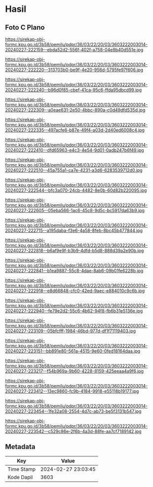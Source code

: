 # Hasil

## Foto C Plano

https://sirekap-obj-formc.kpu.go.id/3b58/pemilu/pdpr/36/03/22/20/03/3603222003014-20240227-222159--ebda52d2-556f-402f-a758-04e8b40d551e.jpg

https://sirekap-obj-formc.kpu.go.id/3b58/pemilu/pdpr/36/03/22/20/03/3603222003014-20240227-222220--313703b0-be9f-4e20-956d-5795fe97f606.jpg

https://sirekap-obj-formc.kpu.go.id/3b58/pemilu/pdpr/36/03/22/20/03/3603222003014-20240227-222240--b96d0f85-cbef-41ca-95c6-ffda95dbcd99.jpg

https://sirekap-obj-formc.kpu.go.id/3b58/pemilu/pdpr/36/03/22/20/03/3603222003014-20240227-222309--a0eae631-2e50-4bbc-890a-c0d49dfd535d.jpg

https://sirekap-obj-formc.kpu.go.id/3b58/pemilu/pdpr/36/03/22/20/03/3603222003014-20240227-222335--497acfe6-b87e-49f4-a03d-2d40ed6008c4.jpg

https://sirekap-obj-formc.kpu.go.id/3b58/pemilu/pdpr/36/03/22/20/03/3603222003014-20240227-222410--dfd65963-e4c3-4e54-9d01-0adb247b6f49.jpg

https://sirekap-obj-formc.kpu.go.id/3b58/pemilu/pdpr/36/03/22/20/03/3603222003014-20240227-222510--45a755a1-ca7e-4231-a3d6-6283539712d0.jpg

https://sirekap-obj-formc.kpu.go.id/3b58/pemilu/pdpr/36/03/22/20/03/3603222003014-20240227-222544--bfc3a070-24cb-4482-8e0b-60d82b220095.jpg

https://sirekap-obj-formc.kpu.go.id/3b58/pemilu/pdpr/36/03/22/20/03/3603222003014-20240227-222605--05eba566-1ac6-45c8-9d5c-bc5917da63b9.jpg

https://sirekap-obj-formc.kpu.go.id/3b58/pemilu/pdpr/36/03/22/20/03/3603222003014-20240227-222715--a195daba-f3e6-4a58-8feb-8bc45b477844.jpg

https://sirekap-obj-formc.kpu.go.id/3b58/pemilu/pdpr/36/03/22/20/03/3603222003014-20240227-222818--b6af9e9f-b3b9-4dfd-b5d8-888d39a2e90b.jpg

https://sirekap-obj-formc.kpu.go.id/3b58/pemilu/pdpr/36/03/22/20/03/3603222003014-20240227-222841--b1ea9887-55c8-4dae-8ab6-09b01fe6228b.jpg

https://sirekap-obj-formc.kpu.go.id/3b58/pemilu/pdpr/36/03/22/20/03/3603222003014-20240227-222918--e8d66848-cfc0-42ed-9aec-e884010c9c6b.jpg

https://sirekap-obj-formc.kpu.go.id/3b58/pemilu/pdpr/36/03/22/20/03/3603222003014-20240227-222940--fe79e2d2-55c6-4b62-94f8-fb6b31e5136e.jpg

https://sirekap-obj-formc.kpu.go.id/3b58/pemilu/pdpr/36/03/22/20/03/3603222003014-20240227-223109--05bfcfff-1984-46bd-977d-df1f71119403.jpg

https://sirekap-obj-formc.kpu.go.id/3b58/pemilu/pdpr/36/03/22/20/03/3603222003014-20240227-223151--bb891e80-561a-4515-9e60-0fed18164daa.jpg

https://sirekap-obj-formc.kpu.go.id/3b58/pemilu/pdpr/36/03/22/20/03/3603222003014-20240227-223217--f54b969a-9b60-4228-8159-425eeaa4a9f6.jpg

https://sirekap-obj-formc.kpu.go.id/3b58/pemilu/pdpr/36/03/22/20/03/3603222003014-20240227-223412--13ec9860-fc9b-4184-9918-e55118b19177.jpg

https://sirekap-obj-formc.kpu.go.id/3b58/pemilu/pdpr/36/03/22/20/03/3603222003014-20240227-223454--1fe32a08-2554-4d7c-ab73-be5f3131b547.jpg

https://sirekap-obj-formc.kpu.go.id/3b58/pemilu/pdpr/36/03/22/20/03/3603222003014-20240227-223542--c529c86e-2f6b-4a3d-88fe-aa7cf7189142.jpg


## Metadata

| Key        | Value               |
| ---------- | ------------------- |
| Time Stamp | 2024-02-27 23:03:45 |
| Kode Dapil | 3603                |




